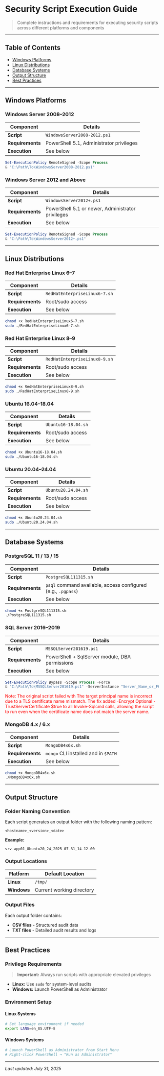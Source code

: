 # Security Script Execution Guide

> Complete instructions and requirements for executing security scripts across different platforms and components

---

## Table of Contents

- [Windows Platforms](#windows-platforms)
- [Linux Distributions](#linux-distributions) 
- [Database Systems](#database-systems)
- [Output Structure](#output-structure)
- [Best Practices](#best-practices)

---

## Windows Platforms

### Windows Server 2008–2012

| **Component** | **Details** |
|---------------|-------------|
| **Script** | `WindowsServer2008-2012.ps1` |
| **Requirements** | PowerShell 5.1, Administrator privileges |
| **Execution** | See below |

```powershell
Set-ExecutionPolicy RemoteSigned -Scope Process
& "C:\Path\To\WindowsServer2008-2012.ps1"
```

### Windows Server 2012 and Above

| **Component** | **Details** |
|---------------|-------------|
| **Script** | `WindowsServer2012+.ps1` |
| **Requirements** | PowerShell 5.1 or newer, Administrator privileges |
| **Execution** | See below |

```powershell
Set-ExecutionPolicy RemoteSigned -Scope Process
& "C:\Path\To\WindowsServer2012+.ps1"
```

---

## Linux Distributions

### Red Hat Enterprise Linux 6–7

| **Component** | **Details** |
|---------------|-------------|
| **Script** | `RedHatEnterpriseLinux6-7.sh` |
| **Requirements** | Root/sudo access |
| **Execution** | See below |

```bash
chmod +x RedHatEnterpriseLinux6-7.sh
sudo ./RedHatEnterpriseLinux6-7.sh
```

### Red Hat Enterprise Linux 8–9

| **Component** | **Details** |
|---------------|-------------|
| **Script** | `RedHatEnterpriseLinux8-9.sh` |
| **Requirements** | Root/sudo access |
| **Execution** | See below |

```bash
chmod +x RedHatEnterpriseLinux8-9.sh
sudo ./RedHatEnterpriseLinux8-9.sh
```

### Ubuntu 16.04–18.04

| **Component** | **Details** |
|---------------|-------------|
| **Script** | `Ubuntu16-18.04.sh` |
| **Requirements** | Root/sudo access |
| **Execution** | See below |

```bash
chmod +x Ubuntu16-18.04.sh
sudo ./Ubuntu16-18.04.sh
```

### Ubuntu 20.04–24.04

| **Component** | **Details** |
|---------------|-------------|
| **Script** | `Ubuntu20.24.04.sh` |
| **Requirements** | Root/sudo access |
| **Execution** | See below |

```bash
chmod +x Ubuntu20.24.04.sh
sudo ./Ubuntu20.24.04.sh
```

---

## Database Systems

### PostgreSQL 11 / 13 / 15

| **Component** | **Details** |
|---------------|-------------|
| **Script** | `PostgreSQL111315.sh` |
| **Requirements** | `psql` command available, access configured (e.g., `.pgpass`) |
| **Execution** | See below |

```bash
chmod +x PostgreSQL111315.sh
./PostgreSQL111315.sh
```

### SQL Server 2016–2019

| **Component** | **Details** |
|---------------|-------------|
| **Script** | `MSSQLServer201619.ps1` |
| **Requirements** | PowerShell + SqlServer module, DBA permissions |
| **Execution** | See below |

```powershell
Set-ExecutionPolicy Bypass -Scope Process -Force
& "C:\Path\To\MSSQLServer201619.ps1" -ServerInstance "Server_Name_or_FQDN" -Database "master"
```
<span style="color:red">Note: The original script failed with
The target principal name is incorrect due to a TLS certificate name mismatch.
The fix added -Encrypt Optional -TrustServerCertificate $true to all Invoke-Sqlcmd calls, allowing the script to run even when the certificate name does not match the server name.</span>


### MongoDB 4.x / 6.x

| **Component** | **Details** |
|---------------|-------------|
| **Script** | `MongoDB4x6x.sh` |
| **Requirements** | `mongo` CLI installed and in `$PATH` |
| **Execution** | See below |

```bash
chmod +x MongoDB4x6x.sh
./MongoDB4x6x.sh
```

---

## Output Structure

### Folder Naming Convention

Each script generates an output folder with the following naming pattern:

```
<hostname>_<version>_<date>
```

**Example:**
```
srv-app01_Ubuntu20_24_2025-07-31_14-12-00
```

### Output Locations

| **Platform** | **Default Location** |
|--------------|---------------------|
| **Linux** | `/tmp/` |
| **Windows** | Current working directory |

### Output Files

Each output folder contains:
- **CSV files** - Structured audit data
- **TXT files** - Detailed audit results and logs

---

## Best Practices

### Privilege Requirements

> **Important:** Always run scripts with appropriate elevated privileges

- **Linux:** Use `sudo` for system-level audits
- **Windows:** Launch PowerShell as Administrator

### Environment Setup

#### Linux Systems
```bash
# Set language environment if needed
export LANG=en_US.UTF-8
```

#### Windows Systems
```powershell
# Launch PowerShell as Administrator from Start Menu
# Right-click PowerShell → "Run as Administrator"
```

---

*Last updated: July 31, 2025*
